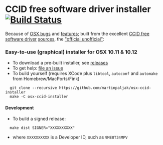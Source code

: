 # CCID free software driver installer [![Build Status](https://travis-ci.org/martinpaljak/osx-ccid-installer.svg?branch=master)](https://travis-ci.org/martinpaljak/osx-ccid-installer) 

Because of [OSX bugs](http://ludovicrousseau.blogspot.com/2016/04/os-x-el-capitan-and-ccid-driver-upgrades.html) and [features](https://en.wikipedia.org/wiki/System_Integrity_Protection); built from the excellent [CCID free software driver](http://pcsclite.alioth.debian.org/ccid.html) [sources](https://github.com/LudovicRousseau/CCID), the ["official unofficial"](https://github.com/LudovicRousseau/CCID/issues/17#issuecomment-216467582):

### Easy-to-use (graphical) installer for OSX 10.11 & 10.12
* To download a pre-built installer, see [releases](https://github.com/martinpaljak/osx-ccid-installer/releases)
* To get help: [file an issue](https://github.com/martinpaljak/osx-ccid-installer/issues/new)
* To build yourself (requires XCode plus `libtool`, `autoconf` and `automake` from Homebrew/MacPorts/Fink)
```
  git clone --recursive https://github.com/martinpaljak/osx-ccid-installer
  make -C osx-ccid-installer
```

#### Development
* To build a signed release:
```
  make dist SIGNER="XXXXXXXXXX"
```
* where `XXXXXXXXXX` is a Developer ID, such as `9ME8T34MPV`
